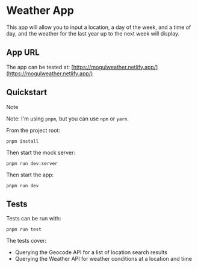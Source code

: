 # Weather App

This app will allow you to input a location, a day of the week, and a time of day, and the weather for the last year up to the next week will display.

## App URL

The app can be tested at: [https://mogulweather.netlify.app/](https://mogulweather.netlify.app/)

## Quickstart

> [!NOTE]
> Note: I'm using `pnpm`, but you can use `npm` or `yarn`.

From the project root:

```
pnpm install
```

Then start the mock server:

```
pnpm run dev:server
```

Then start the app:

```
pnpm run dev
```

## Tests

Tests can be run with:

```
pnpm run test
```

The tests cover:

- Querying the Geocode API for a list of location search results
- Querying the Weather API for weather conditions at a location and time
